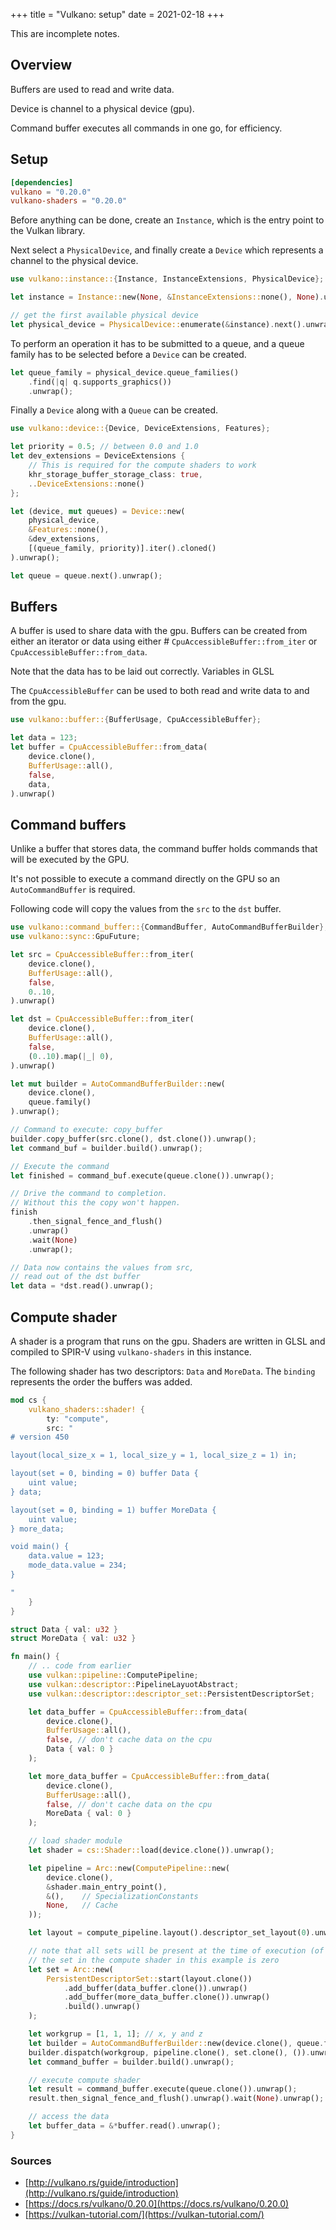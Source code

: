 +++
title = "Vulkano: setup"
date = 2021-02-18
+++

This are incomplete notes.

## Overview

Buffers are used to read and write data.

Device is channel to a physical device (gpu).

Command buffer executes all commands in one go, for efficiency.

## Setup

```toml
[dependencies]
vulkano = "0.20.0"
vulkano-shaders = "0.20.0"
```

Before anything can be done, create an `Instance`, which is the entry point to
the Vulkan library.

Next select a `PhysicalDevice`, and finally create a `Device` which represents
a channel to the physical device.

```rust
use vulkano::instance::{Instance, InstanceExtensions, PhysicalDevice};

let instance = Instance::new(None, &InstanceExtensions::none(), None).unwrap();

// get the first available physical device
let physical_device = PhysicalDevice::enumerate(&instance).next().unwrap();
```

To perform an operation it has to be submitted to a queue, and a queue family
has to be selected before a `Device` can be created.

```rust
let queue_family = physical_device.queue_families()
    .find(|q| q.supports_graphics())
    .unwrap();

```

Finally a `Device` along with a `Queue` can be created.

```rust
use vulkano::device::{Device, DeviceExtensions, Features};

let priority = 0.5; // between 0.0 and 1.0
let dev_extensions = DeviceExtensions {
    // This is required for the compute shaders to work
    khr_storage_buffer_storage_class: true,
    ..DeviceExtensions::none()
};

let (device, mut queues) = Device::new(
    physical_device,
    &Features::none(),
    &dev_extensions,
    [(queue_family, priority)].iter().cloned()
).unwrap();

let queue = queue.next().unwrap();
```

## Buffers

A buffer is used to share data with the gpu. Buffers can be created from either
an iterator or data using either # `CpuAccessibleBuffer::from_iter` or
`CpuAccessibleBuffer::from_data`.

Note that the data has to be laid out correctly.
Variables in GLSL

The `CpuAccessibleBuffer` can be used to both read and write data to and from
the gpu.

```rust
use vulkano::buffer::{BufferUsage, CpuAccessibleBuffer};

let data = 123;
let buffer = CpuAccessibleBuffer::from_data(
    device.clone(),
    BufferUsage::all(),
    false,
    data,
).unwrap()
```

## Command buffers

Unlike a buffer that stores data, the command buffer holds commands that will be
executed by the GPU.

It's not possible to execute a command directly on the GPU so an `AutoCommandBuffer`
is required.

Following code will copy the values from the `src` to the `dst` buffer.

```rust
use vulkano::command_buffer::{CommandBuffer, AutoCommandBufferBuilder};
use vulkano::sync::GpuFuture;

let src = CpuAccessibleBuffer::from_iter(
    device.clone(),
    BufferUsage::all(),
    false,
    0..10,
).unwrap()

let dst = CpuAccessibleBuffer::from_iter(
    device.clone(),
    BufferUsage::all(),
    false,
    (0..10).map(|_| 0),
).unwrap()

let mut builder = AutoCommandBufferBuilder::new(
    device.clone(),
    queue.family()
).unwrap();

// Command to execute: copy_buffer
builder.copy_buffer(src.clone(), dst.clone()).unwrap();
let command_buf = builder.build().unwrap();

// Execute the command
let finished = command_buf.execute(queue.clone()).unwrap();

// Drive the command to completion.
// Without this the copy won't happen.
finish
    .then_signal_fence_and_flush()
    .unwrap()
    .wait(None)
    .unwrap();

// Data now contains the values from src,
// read out of the dst buffer
let data = *dst.read().unwrap();
```

## Compute shader

A shader is a program that runs on the gpu. Shaders are written in GLSL and
compiled to SPIR-V using `vulkano-shaders` in this instance.

The following shader has two descriptors: `Data` and `MoreData`.
The `binding` represents the order the buffers was added.

```rust
mod cs {
    vulkano_shaders::shader! {
        ty: "compute",
        src: "
# version 450

layout(local_size_x = 1, local_size_y = 1, local_size_z = 1) in;

layout(set = 0, binding = 0) buffer Data {
    uint value;
} data;

layout(set = 0, binding = 1) buffer MoreData {
    uint value;
} more_data;

void main() {
    data.value = 123;
    mode_data.value = 234;
}

"
    }
}
```

```rust
struct Data { val: u32 }
struct MoreData { val: u32 }

fn main() {
    // .. code from earlier
    use vulkan::pipeline::ComputePipeline;
    use vulkan::descriptor::PipelineLayuotAbstract;
    use vulkan::descriptor::descriptor_set::PersistentDescriptorSet;

    let data_buffer = CpuAccessibleBuffer::from_data(
        device.clone(),
        BufferUsage::all(),
        false, // don't cache data on the cpu
        Data { val: 0 }
    );

    let more_data_buffer = CpuAccessibleBuffer::from_data(
        device.clone(),
        BufferUsage::all(),
        false, // don't cache data on the cpu
        MoreData { val: 0 }
    );

    // load shader module
    let shader = cs::Shader::load(device.clone()).unwrap();

    let pipeline = Arc::new(ComputePipeline::new(
        device.clone(),
        &shader.main_entry_point(),
        &(),    // SpecializationConstants
        None,   // Cache
    ));

    let layout = compute_pipeline.layout().descriptor_set_layout(0).unwrap();

    // note that all sets will be present at the time of execution (of the shader)
    // the set in the compute shader in this example is zero
    let set = Arc::new(
        PersistentDescriptorSet::start(layout.clone())
            .add_buffer(data_buffer.clone()).unwrap()
            .add_buffer(more_data_buffer.clone()).unwrap()
            .build().unwrap()
    );

    let workgrup = [1, 1, 1]; // x, y and z
    let builder = AutoCommandBufferBuilder::new(device.clone(), queue.family()).unwrap();
    builder.dispatch(workgroup, pipeline.clone(), set.clone(), ()).unwrap();
    let command_buffer = builder.build().unwrap();

    // execute compute shader
    let result = command_buffer.execute(queue.clone()).unwrap();
    result.then_signal_fence_and_flush().unwrap().wait(None).unwrap();

    // access the data
    let buffer_data = &*buffer.read().unwrap();
}

```

### Sources

* [http://vulkano.rs/guide/introduction](http://vulkano.rs/guide/introduction)
* [https://docs.rs/vulkano/0.20.0](https://docs.rs/vulkano/0.20.0)
* [https://vulkan-tutorial.com/](https://vulkan-tutorial.com/)
